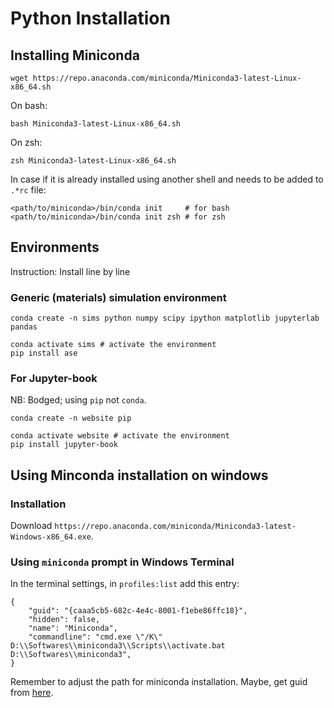 # Python Installation

## Installing Miniconda
```
wget https://repo.anaconda.com/miniconda/Miniconda3-latest-Linux-x86_64.sh
```
On bash:
```
bash Miniconda3-latest-Linux-x86_64.sh
```
On zsh:
```
zsh Miniconda3-latest-Linux-x86_64.sh
```
In case if it is already installed using another shell and needs to be added to `.*rc` file:
```
<path/to/miniconda>/bin/conda init     # for bash
<path/to/miniconda>/bin/conda init zsh # for zsh
```

## Environments
Instruction: Install line by line
### Generic (materials) simulation environment
```
conda create -n sims python numpy scipy ipython matplotlib jupyterlab pandas
```
```
conda activate sims # activate the environment
pip install ase
```
### For Jupyter-book
NB: Bodged; using `pip` not `conda`.
```
conda create -n website pip
```
```
conda activate website # activate the environment
pip install jupyter-book
```

## Using Minconda installation on windows
### Installation
Download ` https://repo.anaconda.com/miniconda/Miniconda3-latest-Windows-x86_64.exe `.
### Using `miniconda` prompt in Windows Terminal
In the terminal settings, in `profiles:list` add this entry:
```
{
    "guid": "{caaa5cb5-682c-4e4c-8001-f1ebe86ffc18}",
    "hidden": false,
    "name": "Miniconda",
    "commandline": "cmd.exe \"/K\" D:\\Softwares\\miniconda3\\Scripts\\activate.bat D:\\Softwares\\miniconda3",
}
```
Remember to adjust the path for miniconda installation. Maybe, get guid from [here](https://www.guidgenerator.com).